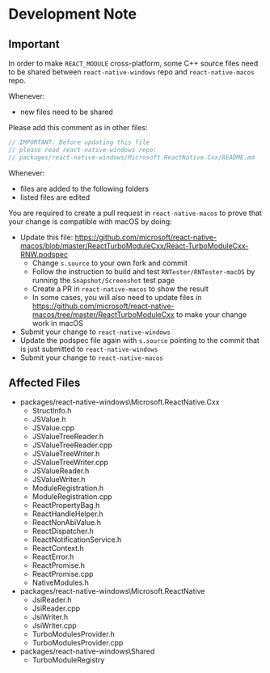 # Development Note

## Important

In order to make `REACT_MODULE` cross-platform,
some C++ source files need to be shared between `react-native-windows` repo and `react-native-macos` repo.

Whenever:
- new files need to be shared

Please add this comment as in other files:
```C++
// IMPORTANT: Before updating this file
// please read react-native-windows repo:
// packages/react-native-windows/Microsoft.ReactNative.Cxx/README.md
```

Whenever:
- files are added to the following folders
- listed files are edited

You are required to create a pull request in `react-native-macos` to prove that your change is compatible with macOS by doing:

- Update this file: https://github.com/microsoft/react-native-macos/blob/master/ReactTurboModuleCxx/React-TurboModuleCxx-RNW.podspec
  - Change `s.source` to your own fork and commit
  - Follow the instruction to build and test `RNTester/RNTester-macOS` by running the `Snapshot/Screenshot` test page
  - Create a PR in `react-native-macos` to show the result
  - In some cases, you will also need to update files in https://github.com/microsoft/react-native-macos/tree/master/ReactTurboModuleCxx to make your change work in macOS
- Submit your change to `react-native-windows`
- Update the podspec file again with `s.source` pointing to the commit that is just submitted to `react-native-windows`
- Submit your change to `react-native-macos`

## Affected Files

- packages/react-native-windows\Microsoft.ReactNative.Cxx
  - StructInfo.h
  - JSValue.h
  - JSValue.cpp
  - JSValueTreeReader.h
  - JSValueTreeReader.cpp
  - JSValueTreeWriter.h
  - JSValueTreeWriter.cpp
  - JSValueReader.h
  - JSValueWriter.h
  - ModuleRegistration.h
  - ModuleRegistration.cpp
  - ReactPropertyBag.h
  - ReactHandleHelper.h
  - ReactNonAbiValue.h
  - ReactDispatcher.h
  - ReactNotificationService.h
  - ReactContext.h
  - ReactError.h
  - ReactPromise.h
  - ReactPromise.cpp
  - NativeModules.h
- packages/react-native-windows\Microsoft.ReactNative
  - JsiReader.h
  - JsiReader.cpp
  - JsiWriter.h
  - JsiWriter.cpp
  - TurboModulesProvider.h
  - TurboModulesProvider.cpp
- packages/react-native-windows\Shared
  - TurboModuleRegistry
